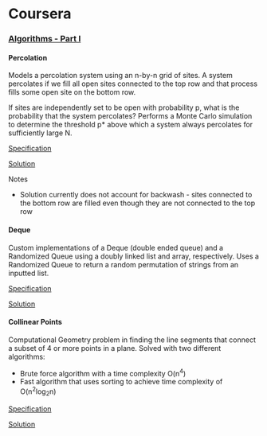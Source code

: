 # Coursera

### [Algorithms - Part I](https://www.coursera.org/learn/algorithms-part1/home/welcome)

#### Percolation

Models a percolation system using an n-by-n grid of sites. A system percolates if we fill all open sites connected to the top row 
and that process fills some open site on the bottom row.

If sites are independently set to be open with probability p, what is the probability that the system percolates?
Performs a Monte Carlo simulation to determine the threshold p* above which a system always percolates for sufficiently large N.

[Specification](https://coursera.cs.princeton.edu/algs4/assignments/percolation/specification.php)

[Solution](https://github.com/duncanpharvey/coursera/tree/master/Percolation)

Notes
- Solution currently does not account for backwash - sites connected to the bottom row are filled even though they are not connected
to the top row

#### Deque

Custom implementations of a Deque (double ended queue) and a Randomized Queue using a doubly linked list and array, respectively.
Uses a Randomized Queue to return a random permutation of strings from an inputted list.

[Specification](https://coursera.cs.princeton.edu/algs4/assignments/queues/specification.php)

[Solution](https://github.com/duncanpharvey/coursera/tree/master/Deque)

#### Collinear Points

Computational Geometry problem in finding the line segments that connect a subset of 4 or more points in a plane. Solved with two different algorithms:
- Brute force algorithm with a time complexity O(n<sup>4</sup>)
- Fast algorithm that uses sorting to achieve time complexity of O(n<sup>2</sup>log<sub>2</sub>n)

[Specification](https://coursera.cs.princeton.edu/algs4/assignments/collinear/specification.php)

[Solution](https://github.com/duncanpharvey/coursera/tree/master/CollinearPoints)
